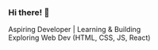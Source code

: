 ### Hi there! 👋  
Aspiring Developer | Learning & Building  
Exploring Web Dev (HTML, CSS, JS, React)  
